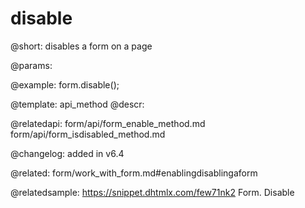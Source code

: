 disable
=============

@short: disables a form on a page


@params:




@example:
form.disable();


@template: api_method
@descr:


@relatedapi: form/api/form_enable_method.md
form/api/form_isdisabled_method.md

@changelog:
added in v6.4

@related: form/work_with_form.md#enablingdisablingaform

@relatedsample: https://snippet.dhtmlx.com/few71nk2	Form. Disable